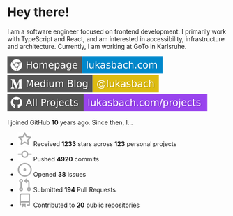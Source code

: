 # Hey there!

I am a software engineer focused on frontend development. I primarily work with TypeScript and React, and am interested in accessibility, infrastructure and architecture. Currently, I am working at GoTo in Karlsruhe.

[![Homepage](./icons/homepage.svg)](https://lukasbach.com)
[![Medium Blog](./icons/medium.svg)](https://medium.com/@lukasbach)
[![My Projects](./icons/projects.svg)](https://lukasbach.com/projects)

I joined GitHub **10** years ago. Since then, I...

- ![](./icons/star.svg) Received **1233** stars across **123** personal projects
- ![](./icons/commit.svg) Pushed **4920** commits
- ![](./icons/issues.svg) Opened **38** issues
- ![](./icons/pr.svg) Submitted **194** Pull Requests
- ![](./icons/repo.svg) Contributed to **20** public repositories
